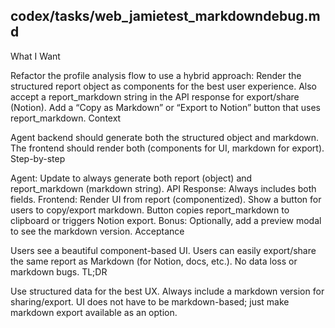 ## codex/tasks/web_jamietest_markdowndebug.md

What I Want

Refactor the profile analysis flow to use a hybrid approach:
Render the structured report object as components for the best user experience.
Also accept a report_markdown string in the API response for export/share (Notion).
Add a “Copy as Markdown” or “Export to Notion” button that uses report_markdown.
Context

Agent backend should generate both the structured object and markdown.
The frontend should render both (components for UI, markdown for export).
Step-by-step

Agent: Update to always generate both report (object) and report_markdown (markdown string).
API Response: Always includes both fields.
Frontend:
Render UI from report (componentized).
Show a button for users to copy/export markdown.
Button copies report_markdown to clipboard or triggers Notion export.
Bonus: Optionally, add a preview modal to see the markdown version.
Acceptance

Users see a beautiful component-based UI.
Users can easily export/share the same report as Markdown (for Notion, docs, etc.).
No data loss or markdown bugs.
TL;DR

Use structured data for the best UX.
Always include a markdown version for sharing/export.
UI does not have to be markdown-based; just make markdown export available as an option.